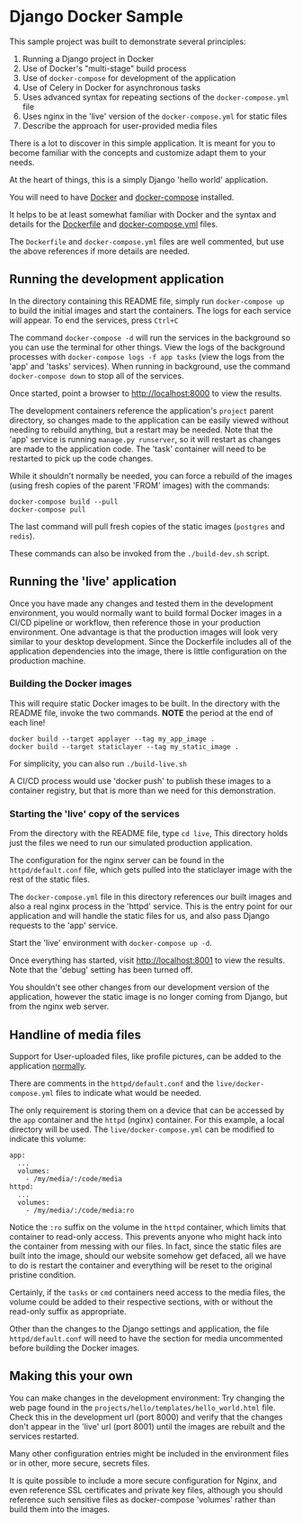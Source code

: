 # Django Docker Sample #

This sample project was built to demonstrate several principles:

  1. Running a Django project in Docker
  2. Use of Docker's "multi-stage" build process
  3. Use of `docker-compose` for development of the application
  4. Use of Celery in Docker for asynchronous tasks
  5. Uses advanced syntax for repeating sections of the `docker-compose.yml` file
  6. Uses nginx in the 'live' version of the `docker-compose.yml` for static files
  7. Describe the approach for user-provided media files

There is a lot to discover in this simple application.  It is meant for you to become familiar with 
the concepts and customize adapt them to your needs.

At the heart of things, this is a simply Django 'hello world' application.

You will need to have [Docker](https://docs.docker.com/get-docker/) and [docker-compose](https://docs.docker.com/compose/install/) installed.

It helps to be at least somewhat familiar with Docker and the syntax and details 
for the [Dockerfile](https://docs.docker.com/engine/reference/builder/) 
and [docker-compose.yml](https://docs.docker.com/compose/compose-file/) files.

The `Dockerfile` and `docker-compose.yml` files are well commented, but use the above references if more details are needed.


## Running the development application ##

In the directory containing this README file, simply run `docker-compose up` to build the initial images and start the containers. The
logs for each service will appear.  To end the services, press `Ctrl+C`

The command `docker-compose -d` will run the services in the background so you can use the terminal for other things. 
View the logs of the background processes with `docker-compose logs -f app tasks` (view the logs from the 'app' and 'tasks' services).
When running in background, use the command `docker-compose down` to stop all of the services.

Once started, point a browser to [http://localhost:8000](http://localhost:8000) to view the
results.

The development containers reference the application's `project` parent directory, so changes made to the 
application can be easily viewed without needing to rebuild anything, but a restart may be needed.
Note that the 'app' service is running `manage.py runserver`, so it will restart as changes are
made to the application code.  The 'task' container will need to be restarted to pick up the
code changes.

While it shouldn't normally be needed, you can force a rebuild of the images (using
fresh copies of the parent 'FROM' images) with the commands:

    docker-compose build --pull 
    docker-compose pull

The last command will pull fresh copies of the static images (`postgres` and `redis`).

These commands can also be invoked from the `./build-dev.sh` script.

## Running the 'live' application ##

Once you have made any changes and tested them in the development environment, you would normally want to build
formal Docker images in a CI/CD pipeline or workflow, then reference those in your production
environment.  One advantage is that the production images will look very similar to your
desktop development.  Since the Dockerfile includes all of the application dependencies into the image, there
is little configuration on the production machine.

### Building the Docker images ###

This will require static Docker images to be built.  In the directory with the README file, invoke the two commands.
**NOTE** the period at the end of each line!

    docker build --target applayer --tag my_app_image .
    docker build --target staticlayer --tag my_static_image .

For simplicity, you can also run `./build-live.sh`

A CI/CD process would use 'docker push' to publish these images to a container registry, but that is more than
we need for this demonstration.

### Starting the 'live' copy of the services ###

From the directory with the README file, type `cd live`,  This directory holds just the
files we need to run our simulated production application.

The configuration for the nginx server can be found in the `httpd/default.conf` file,
which gets pulled into the staticlayer image with the rest of the static files.

The `docker-compose.yml` file in this directory references our built images and
also a real nginx process in the 'httpd' service.  This is the entry point for our application and will handle the static files for us, and also pass Django requests to the 'app' service.

Start the 'live' environment with `docker-compose up -d`.

Once everything has started, visit [http://localhost:8001](http://localhost:8001) to view the results.  Note that
the 'debug' setting has been turned off.  

You shouldn't see other changes from our development version of the application, however the static image is no longer coming from Django, but from the nginx web server.

## Handline of media files ##

Support for User-uploaded files, like profile pictures, can be added to the application [normally](https://docs.djangoproject.com/en/3.2/topics/files/).

There are comments in the `httpd/default.conf` and the `live/docker-compose.yml` files to
indicate what would be needed.

The only requirement is storing them on a device that can be accessed by the `app` container and the `httpd` (nginx)
container.  For this example, a local directory will be used.  The `live/docker-compose.yml` can be modified to indicate this volume:

    app:
      ...
      volumes:
        - /my/media/:/code/media
    httpd:
      ...
      volumes:
        - /my/media/:/code/media:ro

Notice the `:ro` suffix on the volume in the `httpd` container, which limits that container to read-only access. 
This prevents anyone who might hack into the container from messing with our files.  In fact, since the static files are
built into the image, should our website somehow get defaced, all we have to do is restart the
container and everything will be reset to the original pristine condition.

Certainly, if the `tasks` or `cmd` containers need access to the media files, the volume could be added to their
respective sections, with or without the read-only suffix as appropriate.

Other than the changes to the Django settings and application, the file `httpd/default.conf` will need to have
the section for media uncommented before building the Docker images.


## Making this your own ##

You can make changes in the development environment: Try changing the web page found in the `projects/hello/templates/hello_world.html` file.  Check this in the development 
url (port 8000) and verify that the changes don't appear in the 'live' url (port 8001) until the images are rebuilt and the services restarted.

Many other configuration entries might be included in the environment files or in other, more secure, secrets files.

It is quite possible to include a more secure configuration for Nginx, and even reference SSL certificates and private 
key files, although you should reference such sensitive files as docker-compose 'volumes' rather than build them into the images.

